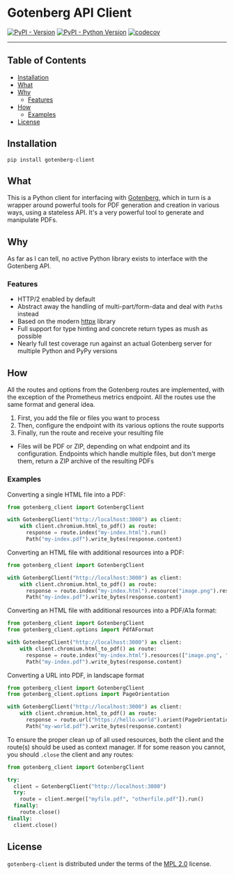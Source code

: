 # Gotenberg API Client

[![PyPI - Version](https://img.shields.io/pypi/v/gotenberg-client.svg)](https://pypi.org/project/gotenberg-client)
[![PyPI - Python Version](https://img.shields.io/pypi/pyversions/gotenberg-client.svg)](https://pypi.org/project/gotenberg-client)
[![codecov](https://codecov.io/gh/stumpylog/gotenberg-client/graph/badge.svg?token=PH25G91Q6J)](https://codecov.io/gh/stumpylog/gotenberg-client)

---

## Table of Contents

- [Installation](#installation)
- [What](#what)
- [Why](#why)
  - [Features](#features)
- [How](#how)
  - [Examples](#examples)
- [License](#license)

## Installation

```console
pip install gotenberg-client
```

## What

This is a Python client for interfacing with [Gotenberg](https://gotenberg.dev/), which in turn is a wrapper around
powerful tools for PDF generation and creation in various ways, using a stateless API. It's a very powerful tool
to generate and manipulate PDFs.

## Why

As far as I can tell, no active Python library exists to interface with the Gotenberg API.

### Features

- HTTP/2 enabled by default
- Abstract away the handling of multi-part/form-data and deal with `Path`s instead
- Based on the modern [httpx](https://github.com/encode/httpx) library
- Full support for type hinting and concrete return types as mush as possible
- Nearly full test coverage run against an actual Gotenberg server for multiple Python and PyPy versions

## How

All the routes and options from the Gotenberg routes are implemented, with the exception of the Prometheus metrics
endpoint. All the routes use the same format and general idea.

1. First, you add the file or files you want to process
1. Then, configure the endpoint with its various options the route supports
1. Finally, run the route and receive your resulting file

- Files will be PDF or ZIP, depending on what endpoint and its configuration. Endpoints which handle
  multiple files, but don't merge them, return a ZIP archive of the resulting PDFs

### Examples

Converting a single HTML file into a PDF:

```python
from gotenberg_client import GotenbergClient

with GotenbergClient("http://localhost:3000") as client:
    with client.chromium.html_to_pdf() as route:
      response = route.index("my-index.html").run()
      Path("my-index.pdf").write_bytes(response.content)
```

Converting an HTML file with additional resources into a PDF:

```python
from gotenberg_client import GotenbergClient

with GotenbergClient("http://localhost:3000") as client:
    with client.chromium.html_to_pdf() as route:
      response = route.index("my-index.html").resource("image.png").resource("style.css").run()
      Path("my-index.pdf").write_bytes(response.content)
```

Converting an HTML file with additional resources into a PDF/A1a format:

```python
from gotenberg_client import GotenbergClient
from gotenberg_client.options import PdfAFormat

with GotenbergClient("http://localhost:3000") as client:
    with client.chromium.html_to_pdf() as route:
      response = route.index("my-index.html").resources(["image.png", "style.css"]).pdf_format(PdfAFormat.A1a).run()
      Path("my-index.pdf").write_bytes(response.content)
```

Converting a URL into PDF, in landscape format

```python
from gotenberg_client import GotenbergClient
from gotenberg_client.options import PageOrientation

with GotenbergClient("http://localhost:3000") as client:
    with client.chromium.html_to_pdf() as route:
      response = route.url("https://hello.world").orient(PageOrientation.Landscape).run()
      Path("my-world.pdf").write_bytes(response.content)
```

To ensure the proper clean up of all used resources, both the client and the route(s) should be
used as context manager. If for some reason you cannot, you should `.close` the client and any
routes:

```python
from gotenberg_client import GotenbergClient

try:
  client = GotenbergClient("http://localhost:3000")
  try:
    route = client.merge(["myfile.pdf", "otherfile.pdf"]).run()
  finally:
    route.close()
finally:
  client.close()
```

## License

`gotenberg-client` is distributed under the terms of the [MPL 2.0](https://spdx.org/licenses/MPL-2.0.html) license.
